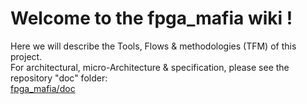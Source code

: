 # Welcome to the fpga_mafia wiki !  
Here we will describe the Tools, Flows & methodologies (TFM) of this project.  
For architectural, micro-Architecture & specification, please see the repository "doc" folder:  
[fpga_mafia/doc](https://github.com/amichai-bd/fpga_mafia/tree/main/doc)

